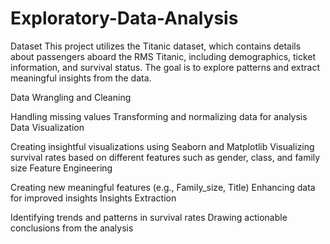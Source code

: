# Exploratory-Data-Analysis

Dataset
This project utilizes the Titanic dataset, which contains details about passengers aboard the RMS Titanic, including demographics, ticket information, and survival status. The goal is to explore patterns and extract meaningful insights from the data.

Data Wrangling and Cleaning

Handling missing values
Transforming and normalizing data for analysis
Data Visualization

Creating insightful visualizations using Seaborn and Matplotlib
Visualizing survival rates based on different features such as gender, class, and family size
Feature Engineering

Creating new meaningful features (e.g., Family_size, Title)
Enhancing data for improved insights
Insights Extraction

Identifying trends and patterns in survival rates
Drawing actionable conclusions from the analysis
